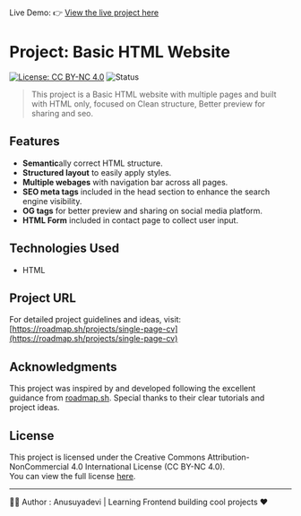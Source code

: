 Live Demo: 👉 [View the live project here](https://anu-techie.github.io/Basic-HTML-Website/)

# **Project:** Basic HTML Website

[![License: CC BY-NC 4.0](https://img.shields.io/badge/License-CC%20BY--NC%204.0-lightgrey)](https://creativecommons.org/licenses/by-nc/4.0/)
![Status](https://img.shields.io/badge/status-active-brightgreen)

  >This project is a Basic HTML website with multiple pages and built with HTML only, focused on Clean structure, Better preview for sharing and seo.
  
## Features
  - **Semantic**ally correct HTML structure.
  - **Structured layout** to easily apply styles.
  - **Multiple webages** with navigation bar across all pages.
  - **SEO meta tags** included in the head section to enhance the search engine visibility.
  - **OG tags** for better preview and sharing on social media platform.
  - **HTML Form** included in contact page to collect user input.

## Technologies Used
  - HTML

## Project URL

For detailed project guidelines and ideas, visit:
[https://roadmap.sh/projects/single-page-cv](https://roadmap.sh/projects/single-page-cv)

## Acknowledgments

This project was inspired by and developed following the excellent guidance from [roadmap.sh](https://roadmap.sh). Special thanks to their clear tutorials and project ideas.

## License

This project is licensed under the Creative Commons Attribution-NonCommercial 4.0 International License (CC BY-NC 4.0).  
You can view the full license [here](https://creativecommons.org/licenses/by-nc/4.0/).

---

🙋‍♀️ Author : Anusuyadevi |   Learning Frontend building cool projects ❤️
